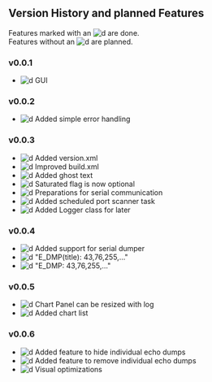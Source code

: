 ## Version History and planned Features  

Features marked with an ![d] are done.  
Features without an ![d] are planned.  

### v0.0.1
* ![d] GUI

### v0.0.2
* ![d] Added simple error handling

### v0.0.3
* ![d] Added version.xml
* ![d] Improved build.xml
* ![d] Added ghost text
* ![d] Saturated flag is now optional
* ![d] Preparations for serial communication
* ![d] Added scheduled port scanner task
* ![d] Added Logger class for later

### v0.0.4
* ![d] Added support for serial dumper
* ![d] "E_DMP(title): 43,76,255,..."
* ![d] "E_DMP: 43,76,255,..."

### v0.0.5
* ![d] Chart Panel can be resized with log
* ![d] Added chart list

### v0.0.6
* ![d] Added feature to hide individual echo dumps
* ![d] Added feature to remove individual echo dumps
* ![d] Visual optimizations
















  
  
[d]: http://atlanticdecisionsciences.com/sites/default/files/checkmark.png " DONE "